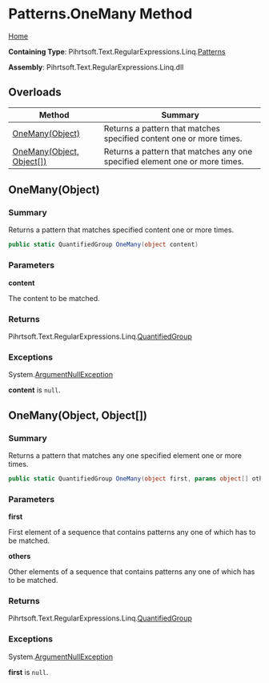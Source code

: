 # Patterns\.OneMany Method

[Home](../../../../../../README.md)

**Containing Type**: Pihrtsoft\.Text\.RegularExpressions\.Linq\.[Patterns](../README.md)

**Assembly**: Pihrtsoft\.Text\.RegularExpressions\.Linq\.dll

## Overloads

| Method | Summary |
| ------ | ------- |
| [OneMany(Object)](#Pihrtsoft_Text_RegularExpressions_Linq_Patterns_OneMany_System_Object_) | Returns a pattern that matches specified content one or more times\. |
| [OneMany(Object, Object\[\])](#Pihrtsoft_Text_RegularExpressions_Linq_Patterns_OneMany_System_Object_System_Object___) | Returns a pattern that matches any one specified element one or more times\. |

## OneMany\(Object\) <a name="Pihrtsoft_Text_RegularExpressions_Linq_Patterns_OneMany_System_Object_"></a>

### Summary

Returns a pattern that matches specified content one or more times\.

```csharp
public static QuantifiedGroup OneMany(object content)
```

### Parameters

**content**

The content to be matched\.

### Returns

Pihrtsoft\.Text\.RegularExpressions\.Linq\.[QuantifiedGroup](../../QuantifiedGroup/README.md)

### Exceptions

System\.[ArgumentNullException](https://docs.microsoft.com/en-us/dotnet/api/system.argumentnullexception)

**content** is `null`\.

## OneMany\(Object, Object\[\]\) <a name="Pihrtsoft_Text_RegularExpressions_Linq_Patterns_OneMany_System_Object_System_Object___"></a>

### Summary

Returns a pattern that matches any one specified element one or more times\.

```csharp
public static QuantifiedGroup OneMany(object first, params object[] others)
```

### Parameters

**first**

First element of a sequence that contains patterns any one of which has to be matched\.

**others**

Other elements of a sequence that contains patterns any one of which has to be matched\.

### Returns

Pihrtsoft\.Text\.RegularExpressions\.Linq\.[QuantifiedGroup](../../QuantifiedGroup/README.md)

### Exceptions

System\.[ArgumentNullException](https://docs.microsoft.com/en-us/dotnet/api/system.argumentnullexception)

**first** is `null`\.

